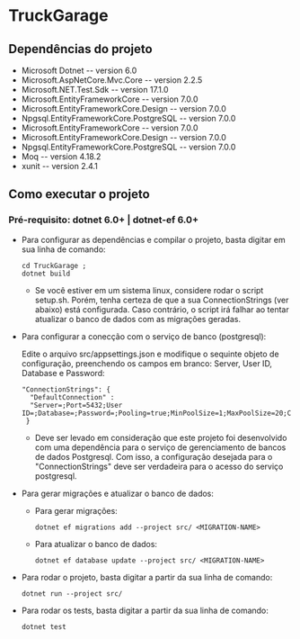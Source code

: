 # TruckGarage

## Dependências do projeto
  
  - Microsoft Dotnet -- version 6.0
  - Microsoft.AspNetCore.Mvc.Core -- version 2.2.5
  - Microsoft.NET.Test.Sdk -- version 17.1.0
  - Microsoft.EntityFrameworkCore -- version 7.0.0
  - Microsoft.EntityFrameworkCore.Design -- version 7.0.0
  - Npgsql.EntityFrameworkCore.PostgreSQL -- version 7.0.0
  - Microsoft.EntityFrameworkCore -- version 7.0.0
  - Microsoft.EntityFrameworkCore.Design -- version 7.0.0
  - Npgsql.EntityFrameworkCore.PostgreSQL -- version 7.0.0
  - Moq -- version 4.18.2
  - xunit -- version 2.4.1
  
## Como executar o projeto

### Pré-requisito: dotnet 6.0+  |  dotnet-ef 6.0+
  
  - Para configurar as dependências e compilar o projeto, basta digitar em sua linha de comando:
  
        cd TruckGarage ;
        dotnet build
  
    - Se você estiver em um sistema linux, considere rodar o script setup.sh. Porém, tenha certeza de que a sua ConnectionStrings (ver abaixo) está configurada. Caso contrário, o script irá falhar ao tentar atualizar o banco de dados com as migrações geradas.
      
  - Para configurar a conecção com o serviço de banco (postgresql):
  
      Edite o arquivo src/appsettings.json e modifique o sequinte objeto de configuração, preenchendo os campos em branco: Server, User ID, Database e Password:
      
        "ConnectionStrings": {
          "DefaultConnection" :
          "Server=;Port=5432;User ID=;Database=;Password=;Pooling=true;MinPoolSize=1;MaxPoolSize=20;CommandTimeout=15"
         }
    
       * Deve ser levado em consideração que este projeto foi desenvolvido com uma dependência para o serviço de gerenciamento de bancos de dados Postgresql. Com isso, a configuração desejada para o "ConnectionStrings" deve ser verdadeira para o acesso do serviço postgresql.
       
  - Para gerar migrações e atualizar o banco de dados:
  
    - Para gerar migrações:
    
          dotnet ef migrations add --project src/ <MIGRATION-NAME>
          
    - Para atualizar o banco de dados:
    
          dotnet ef database update --project src/ <MIGRATION-NAME>
       
  - Para rodar o projeto, basta digitar a partir da sua linha de comando:
  
        dotnet run --project src/
        
  - Para rodar os tests, basta digitar a partir da sua linha de comando:
  
        dotnet test

